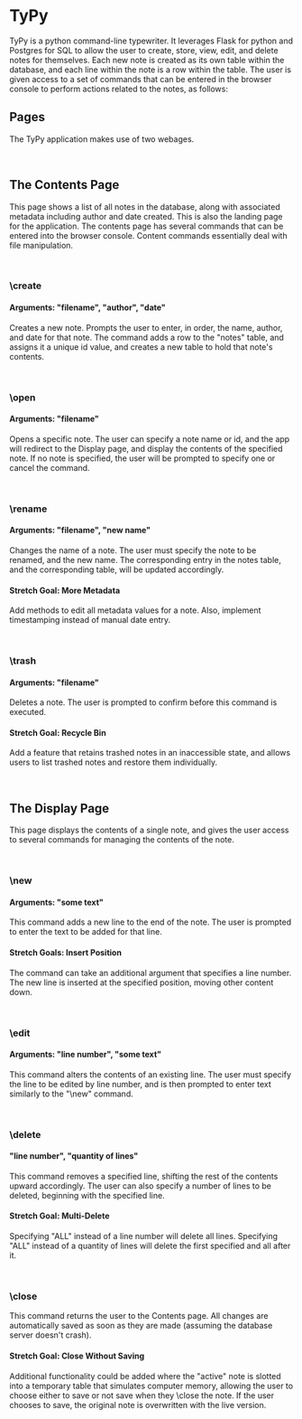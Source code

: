 # TyPy

TyPy is a python command-line typewriter. It leverages Flask for python and Postgres for SQL to allow the user to create, store, view, edit, and delete notes for themselves. Each new note is created as its own table within the database, and each line within the note is a row within the table. The user is given access to a set of commands that can be entered in the browser console to perform actions related to the notes, as follows:

## Pages

The TyPy application makes use of two webages.

&nbsp;

## The Contents Page

This page shows a list of all notes in the database, along with associated metadata including author and date created. This is also the landing page for the application. The contents page has several commands that can be entered into the browser console. Content commands essentially deal with file manipulation.

&nbsp;

### \create

#### Arguments: "filename", "author", "date"

Creates a new note. Prompts the user to enter, in order, the name, author, and date for that note. The command adds a row to the "notes" table, and assigns it a unique id value, and creates a new table to hold that note's contents.

&nbsp;

### \open

#### Arguments: "filename"

Opens a specific note. The user can specify a note name or id, and the app will redirect to the Display page, and display the contents of the specified note. If no note is specified, the user will be prompted to specify one or cancel the command.

&nbsp;

### \rename

#### Arguments: "filename", "new name"

Changes the name of a note. The user must specify the note to be renamed, and the new name. The corresponding entry in the notes table, and the corresponding table, will be updated accordingly.

#### Stretch Goal: More Metadata

Add methods to edit all metadata values for a note. Also, implement timestamping instead of manual date entry.

&nbsp;

### \trash

#### Arguments: "filename"

Deletes a note. The user is prompted to confirm before this command is executed.

#### Stretch Goal: Recycle Bin

Add a feature that retains trashed notes in an inaccessible state, and allows users to list trashed notes and restore them individually.

&nbsp;

## The Display Page

This page displays the contents of a single note, and gives the user access to several commands for managing the contents of the note.

&nbsp;

### \new

#### Arguments: "some text"

This command adds a new line to the end of the note. The user is prompted to enter the text to be added for that line.

#### Stretch Goals: Insert Position

The command can take an additional argument that specifies a line number. The new line is inserted at the specified position, moving other content down.

&nbsp;

### \edit

#### Arguments: "line number", "some text"

This command alters the contents of an existing line. The user must specify the line to be edited by line number, and is then prompted to enter text similarly to the "\new" command.

&nbsp;

### \delete

#### "line number", "quantity of lines"

This command removes a specified line, shifting the rest of the contents upward accordingly. The user can also specify a number of lines to be deleted, beginning with the specified line.

#### Stretch Goal: Multi-Delete

Specifying "ALL" instead of a line number will delete all lines.
Specifying "ALL" instead of a quantity of lines will delete the first specified and all after it.

&nbsp;

### \close

This command returns the user to the Contents page. All changes are automatically saved as soon as they are made (assuming the database server doesn't crash).

#### Stretch Goal: Close Without Saving

Additional functionality could be added where the "active" note is slotted into a temporary table that simulates computer memory, allowing the user to choose either to save or not save when they \close the note. If the user chooses to save, the original note is overwritten with the live version.
